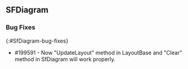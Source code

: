 ## SFDiagram



### Bug Fixes
{:#SfDiagram-bug-fixes} 

* \#199591 - Now "UpdateLayout" method in LayoutBase and "Clear" method in SfDiagram will work properly.
